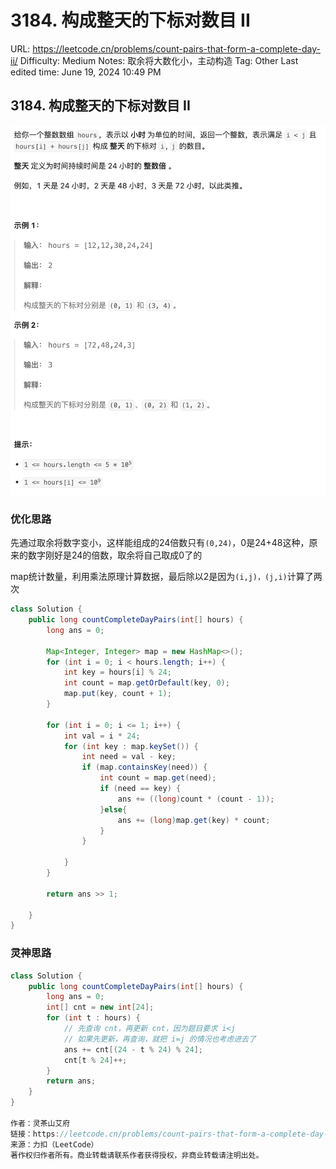 # 3184. 构成整天的下标对数目 II

URL: https://leetcode.cn/problems/count-pairs-that-form-a-complete-day-ii/
Difficulty: Medium
Notes: 取余将大数化小，主动构造
Tag: Other
Last edited time: June 19, 2024 10:49 PM

## **3184. 构成整天的下标对数目 II**

![Untitled](image/3184%20%E6%9E%84%E6%88%90%E6%95%B4%E5%A4%A9%E7%9A%84%E4%B8%8B%E6%A0%87%E5%AF%B9%E6%95%B0%E7%9B%AE%20II/Untitled.png)

### 优化思路

先通过取余将数字变小，这样能组成的24倍数只有`(0,24)`，0是24+48这种，原来的数字刚好是24的倍数，取余将自己取成0了的

map统计数量，利用乘法原理计算数据，最后除以2是因为`(i,j)，(j,i)`计算了两次

```java
class Solution {
    public long countCompleteDayPairs(int[] hours) {
        long ans = 0;

        Map<Integer, Integer> map = new HashMap<>();
        for (int i = 0; i < hours.length; i++) {
            int key = hours[i] % 24;
            int count = map.getOrDefault(key, 0);
            map.put(key, count + 1);
        }

        for (int i = 0; i <= 1; i++) {
            int val = i * 24;
            for (int key : map.keySet()) {
                int need = val - key;
                if (map.containsKey(need)) {
                    int count = map.get(need);
                    if (need == key) {
                        ans += ((long)count * (count - 1));
                    }else{
                        ans += (long)map.get(key) * count;
                    }
                }

            }
        }

        return ans >> 1;

    }
}
```

### 灵神思路

```java
class Solution {
    public long countCompleteDayPairs(int[] hours) {
        long ans = 0;
        int[] cnt = new int[24];
        for (int t : hours) {
            // 先查询 cnt，再更新 cnt，因为题目要求 i<j
            // 如果先更新，再查询，就把 i=j 的情况也考虑进去了
            ans += cnt[(24 - t % 24) % 24];
            cnt[t % 24]++;
        }
        return ans;
    }
}

作者：灵茶山艾府
链接：https://leetcode.cn/problems/count-pairs-that-form-a-complete-day-ii/solutions/2812385/tao-lu-mei-ju-you-wei-hu-zuo-pythonjavac-3vhv/
来源：力扣（LeetCode）
著作权归作者所有。商业转载请联系作者获得授权，非商业转载请注明出处。
```